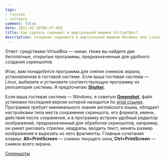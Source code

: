 ```yaml
---
tags:
- russian
- software
comment: false
date: 2011-02-16T05:47:09Z
title: Как сделать скриншот в виртуальной машине VirtualBox?
description: Создание скриншота в виртуальной машине Windows или Linux.
---
```


Ответ: средствами VirtualBox — никак. Ниже вы найдете две бесплатные, открытые программы, предназначенные для удобного создания скриншотов.

<!--more-->

Итак, вам понадобится программа для снятия снимков экрана, установленная в гостевой системе.
Если ваша гостевая система — Linux, выберите и установите соответствующую программу из репозитория системы. Я предпочитаю **[Shutter](https://shutter-project.org "Shutter - Feature-rich Screenshot Tool")**.

Если ваша гостевая система — Windows, я советую **[Greenshot](https://getgreenshot.org/ "Greenshot - a free and open source screenshot tool for productivity")**, файл установки последней версии которой находится по [этой ссылке](https://getgreenshot.org/downloads/). Программа требует минимального знания английского языка, обладает настройками типа места сохранения скриншота, его формата, имени, действий после сохранения, и в программу встроен удобный редактор изображений, предназначенный для обработки скриншотов, например, он умеет рисовать стрелки, квадраты, вводить текст, менять размер изображения и вырезать из него фрагменты. Главные сочетания клавиш: **Alt+PrintScreen** — снимок текущего окна, **Ctrl+PrintScreen** — снимок всего экрана.

[Скриншоты](https://getgreenshot.org/screenshots/)
